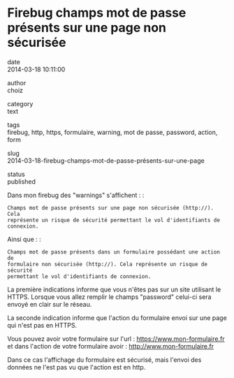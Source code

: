 Firebug champs mot de passe présents sur une page non sécurisée
===============================================================

date  
2014-03-18 10:11:00

author  
choiz

category  
text

tags  
firebug, http, https, formulaire, warning, mot de passe, password,
action, form

slug  
2014-03-18-firebug-champs-mot-de-passe-présents-sur-une-page

status  
published

Dans mon firebug des "warnings" s'affichent : :

    Champs mot de passe présents sur une page non sécurisée (http://). Cela
    représente un risque de sécurité permettant le vol d'identifiants de
    connexion.

Ainsi que : :

    Champs mot de passe présents dans un formulaire possédant une action de
    formulaire non sécurisée (http://). Cela représente un risque de sécurité
    permettant le vol d'identifiants de connexion.

La première indications informe que vous n'êtes pas sur un site
utilisant le HTTPS. Lorsque vous allez remplir le champs "password"
celui-ci sera envoyé en clair sur le réseau.

La seconde indication informe que l'action du formulaire envoi sur une
page qui n'est pas en HTTPS.

Vous pouvez avoir votre formulaire sur l'url :
<https://www.mon-formulaire.fr> et dans l'action de votre formulaire
avoir : <http://www.mon-formulaire.fr>

Dans ce cas l'affichage du formulaire est sécurisé, mais l'envoi des
données ne l'est pas vu que l'action est en http.
